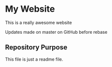 # My Website

This is a really awesome website

Updates made on master on GitHub before rebase


## Repository Purpose

This file is just a readme file.
